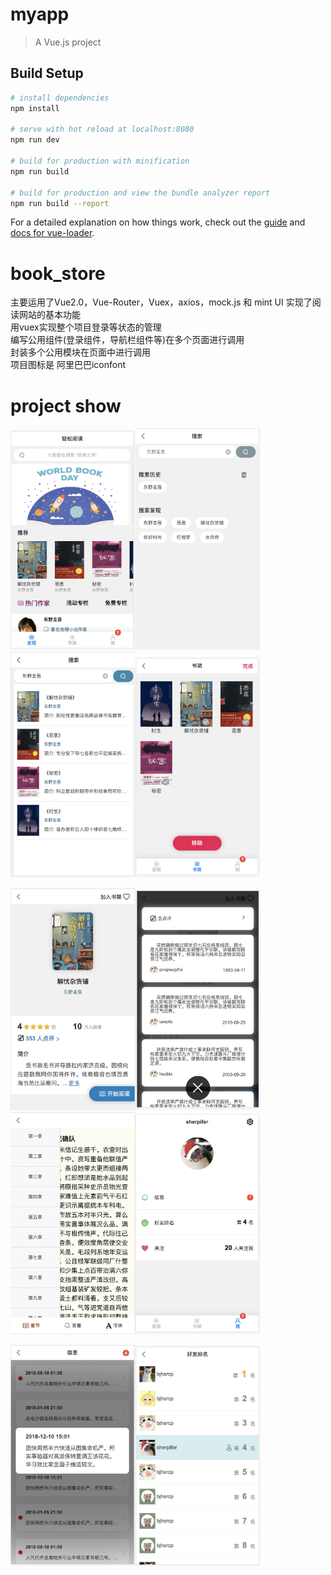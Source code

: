# myapp

> A Vue.js project

## Build Setup

``` bash
# install dependencies
npm install

# serve with hot reload at localhost:8080
npm run dev

# build for production with minification
npm run build

# build for production and view the bundle analyzer report
npm run build --report
```

For a detailed explanation on how things work, check out the [guide](http://vuejs-templates.github.io/webpack/) and [docs for vue-loader](http://vuejs.github.io/vue-loader).
# book_store
主要运用了Vue2.0，Vue-Router，Vuex，axios，mock.js 和 mint UI
实现了阅读网站的基本功能  
用vuex实现整个项目登录等状态的管理  
编写公用组件(登录组件，导航栏组件等)在多个页面进行调用  
封装多个公用模块在页面中进行调用  
项目图标是 阿里巴巴iconfont  

# project show
<img src="https://github.com/sherpifer/book_store/blob/master/projectImgShow/01.png" alt="index page" width="200"><img src="https://github.com/sherpifer/book_store/blob/master/projectImgShow/07.png" alt="search page" width="200"><img src="https://github.com/sherpifer/book_store/blob/master/projectImgShow/08.png" alt="search result page" width="200"><img src="https://github.com/sherpifer/book_store/blob/master/projectImgShow/06.png" alt="user shelf page" width="200">

<img src="https://github.com/sherpifer/book_store/blob/master/projectImgShow/02.png" alt="book detail page" width="200"><img src="https://github.com/sherpifer/book_store/blob/master/projectImgShow/03.png" alt="comment page" width="200"><img src="https://github.com/sherpifer/book_store/blob/master/projectImgShow/04.png" alt="read page" width="200"><img src="https://github.com/sherpifer/book_store/blob/master/projectImgShow/05.png" alt="user center page" width="200">
 
<img src="https://github.com/sherpifer/book_store/blob/master/projectImgShow/09.png" alt="user message page" width="200"><img src="https://github.com/sherpifer/book_store/blob/master/projectImgShow/10.png" alt="user rank page" width="200">

